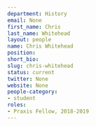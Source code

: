 ```yaml
---
department: History
email: None
first_name: Chris
last_name: Whitehead
layout: people
name: Chris Whitehead
position:
short_bio:
slug: chris-whitehead
status: current
twitter: None
website: None
people-category:
- student
roles:
- Praxis Fellow, 2018-2019
---
```

